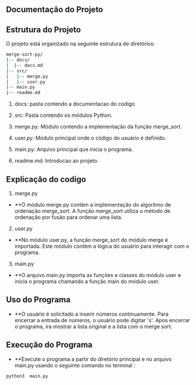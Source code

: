 ## Documentação do Projeto

## Estrutura do Projeto

O projeto está organizado na seguinte estrutura de diretórios:

```bash
merge-sort-py/
|-- docs/
|  |-- docs.md
|-- src/
|   |-- merge.py
|   |-- user.py
|-- main.py
|-- readme.md
```

1. docs: pasta contendo a documentacao do codigo

2. src: Pasta contendo os módulos Python.
3. merge.py: Módulo contendo a implementação da função merge_sort.
4. user.py: Módulo principal onde o código do usuário é definido.

5. main.py: Arquivo principal que inicia o programa.

6. readme.md: Introducao ao projeto.

## Explicação do codigo

1. merge.py

- **O módulo merge.py contém a implementação do algoritmo de ordenação merge_sort. A função merge_sort utiliza o método de ordenação por fusão para ordenar uma lista.

2. user.py

- **No módulo user.py, a função merge_sort do módulo merge é importada. Este módulo contém a lógica do usuário para interagir com o programa.

3. main.py

- **O arquivo main.py importa as funções e classes do módulo user e inicia o programa chamando a função main do módulo user.

## Uso do Programa

- **O usuário é solicitado a inserir números continuamente. Para encerrar a entrada de números, o usuário pode digitar 's'. Apos encerrar o programa, ira mostrar a lista original e a lista com o merge sort.

## Execução do Programa

- **Execute o programa a partir do diretório principal e no arquivo main.py usando o seguinte comando no terminal :

```bash
python3  main.py
```
